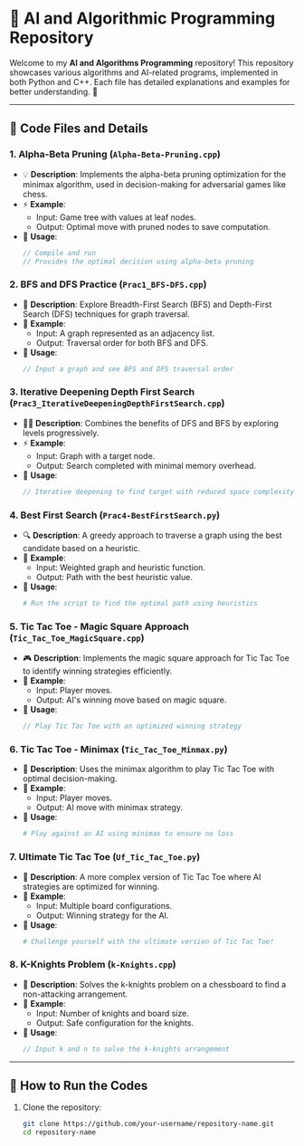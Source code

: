 # 🧠 AI and Algorithmic Programming Repository

Welcome to my **AI and Algorithms Programming** repository! This repository showcases various algorithms and AI-related programs, implemented in both Python and C++. Each file has detailed explanations and examples for better understanding. 🚀

---

## 📂 Code Files and Details

### 1. **Alpha-Beta Pruning** (`Alpha-Beta-Pruning.cpp`)
   - 💡 **Description**: Implements the alpha-beta pruning optimization for the minimax algorithm, used in decision-making for adversarial games like chess.
   - ⚡ **Example**: 
     - Input: Game tree with values at leaf nodes.
     - Output: Optimal move with pruned nodes to save computation.
   - 📖 **Usage**:
     ```cpp
     // Compile and run
     // Provides the optimal decision using alpha-beta pruning
     ```

### 2. **BFS and DFS Practice** (`Prac1_BFS-DFS.cpp`)
   - 🌳 **Description**: Explore Breadth-First Search (BFS) and Depth-First Search (DFS) techniques for graph traversal.
   - 🚀 **Example**:
     - Input: A graph represented as an adjacency list.
     - Output: Traversal order for both BFS and DFS.
   - 📖 **Usage**:
     ```cpp
     // Input a graph and see BFS and DFS traversal order
     ```

### 3. **Iterative Deepening Depth First Search** (`Prac3_IterativeDeepeningDepthFirstSearch.cpp`)
   - 🕵️‍♂️ **Description**: Combines the benefits of DFS and BFS by exploring levels progressively.
   - ⚡ **Example**:
     - Input: Graph with a target node.
     - Output: Search completed with minimal memory overhead.
   - 📖 **Usage**:
     ```cpp
     // Iterative deepening to find target with reduced space complexity
     ```

### 4. **Best First Search** (`Prac4-BestFirstSearch.py`)
   - 🔍 **Description**: A greedy approach to traverse a graph using the best candidate based on a heuristic.
   - 🚀 **Example**:
     - Input: Weighted graph and heuristic function.
     - Output: Path with the best heuristic value.
   - 📖 **Usage**:
     ```python
     # Run the script to find the optimal path using heuristics
     ```

### 5. **Tic Tac Toe - Magic Square Approach** (`Tic_Tac_Toe_MagicSquare.cpp`)
   - 🎮 **Description**: Implements the magic square approach for Tic Tac Toe to identify winning strategies efficiently.
   - 🧩 **Example**:
     - Input: Player moves.
     - Output: AI's winning move based on magic square.
   - 📖 **Usage**:
     ```cpp
     // Play Tic Tac Toe with an optimized winning strategy
     ```

### 6. **Tic Tac Toe - Minimax** (`Tic_Tac_Toe_Minmax.py`)
   - 🤖 **Description**: Uses the minimax algorithm to play Tic Tac Toe with optimal decision-making.
   - 🚀 **Example**:
     - Input: Player moves.
     - Output: AI move with minimax strategy.
   - 📖 **Usage**:
     ```python
     # Play against an AI using minimax to ensure no loss
     ```

### 7. **Ultimate Tic Tac Toe** (`Uf_Tic_Tac_Toe.py`)
   - 🎯 **Description**: A more complex version of Tic Tac Toe where AI strategies are optimized for winning.
   - 🧠 **Example**:
     - Input: Multiple board configurations.
     - Output: Winning strategy for the AI.
   - 📖 **Usage**:
     ```python
     # Challenge yourself with the ultimate version of Tic Tac Toe!
     ```

### 8. **K-Knights Problem** (`k-Knights.cpp`)
   - 🏇 **Description**: Solves the k-knights problem on a chessboard to find a non-attacking arrangement.
   - 🚀 **Example**:
     - Input: Number of knights and board size.
     - Output: Safe configuration for the knights.
   - 📖 **Usage**:
     ```cpp
     // Input k and n to solve the k-knights arrangement
     ```

---

## 🏁 **How to Run the Codes**
1. Clone the repository:
   ```bash
   git clone https://github.com/your-username/repository-name.git
   cd repository-name
